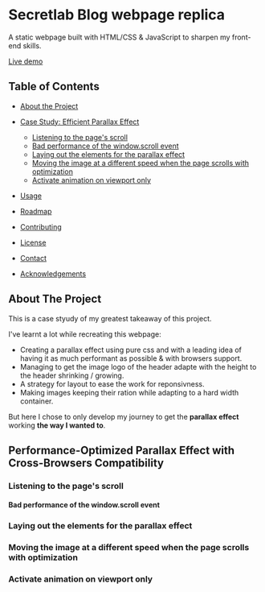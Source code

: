 # Secretlab Blog webpage replica

A static webpage built with HTML/CSS & JavaScript to sharpen my front-end skills.

[Live demo](https://ggs91.github.io/secretlab_static_page_replica/)

## Table of Contents

* [About the Project](#about-the-project)
* [Case Study: Efficient Parallax Effect](#Performance-optimized-parallax-effect-with-cross-browsers-compatibility)
  * [Listening to the page's scroll](#Listening-to-the-pages-scroll)
   * [Bad performance of the window.scroll event](#bad-performance-of-the-window.scroll-event)
  * [Laying out the elements for the parallax effect](#Laying-out-the-elements-for-the-parallax-effect)
  * [Moving the image at a different speed when the page scrolls with optimization](#Moving-the-image-at-a-different-speed-when-the-page-scrolls-with-optimization)
  * [Activate animation on viewport only](#Activate-animation-on-viewport-only)



* [Usage](#usage)
* [Roadmap](#roadmap)
* [Contributing](#contributing)
* [License](#license)
* [Contact](#contact)
* [Acknowledgements](#acknowledgements)

## About The Project

This is a case styudy of my greatest takeaway of this project.

I've learnt a lot while recreating this webpage:

* Creating a parallax effect using pure css and with a leading idea of having it as much performant as possible & with browsers support.
* Managing to get the image logo of the header adapte with the height to the header shrinking / growing.
* A strategy for layout to ease the work for reponsivness.
* Making images keeping their ration while adapting to a hard width container.

But here I chose to only develop my journey to get the **parallax effect** working **the way I wanted to**.

## Performance-Optimized Parallax Effect with Cross-Browsers Compatibility

### Listening to the page's scroll

#### Bad performance of the window.scroll event

### Laying out the elements for the parallax effect

### Moving the image at a different speed when the page scrolls with optimization

### Activate animation on viewport only 


